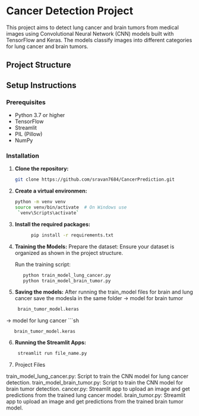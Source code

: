 # Cancer Detection Project

This project aims to detect lung cancer and brain tumors from medical images using Convolutional Neural Network (CNN) models built with TensorFlow and Keras. The models classify images into different categories for lung cancer and brain tumors.

## Project Structure


## Setup Instructions

### Prerequisites

- Python 3.7 or higher
- TensorFlow
- Streamlit
- PIL (Pillow)
- NumPy

### Installation

1. **Clone the repository:**
   ```sh
   git clone https://github.com/sravan7684/CancerPrediction.git
2. **Create a virtual environmen:**
      ```sh
     python -m venv venv
    source venv/bin/activate  # On Windows use
       `venv\Scripts\activate`

3. **Install the required packages:**
   ```sh
         pip install -r requirements.txt


4.  **Training the Models:**
    Prepare the dataset: Ensure your dataset is organized as shown in the project structure.

    Run the training script: 
      ```sh 
         python train_model_lung_cancer.py
         python train_model_brain_tumor.py
5.  **Saving the models:**
   After running the train_model files for brain and lung cancer save the modesla in the same folder
   -> model for brain tumor 
      ```sh
       brain_tumor_model.keras
   -> model for lung cancer
      ```sh
      
       brain_tumor_model.keras
            

6.  **Running the Streamlit Apps:**
       ```sh
        streamlit run file_name.py
7.  Project Files

train_model_lung_cancer.py: Script to train the CNN model for lung cancer detection.
train_model_brain_tumor.py: Script to train the CNN model for brain tumor detection.
cancer.py: Streamlit app to upload an image and get predictions from the trained lung cancer model.
brain_tumor.py: Streamlit app to upload an image and get predictions from the trained brain tumor model.

    

    

   

   

